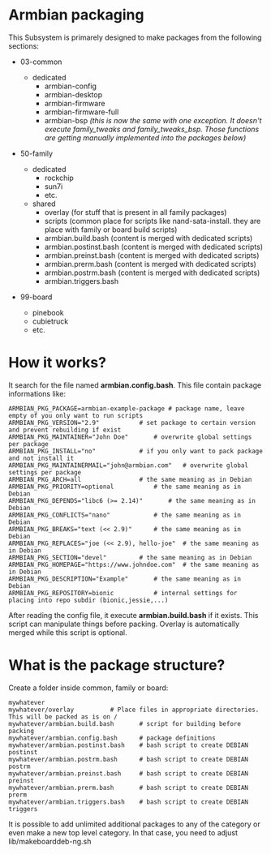 # Armbian packaging #

This Subsystem is primarely designed to make packages from the following sections:

- 03-common
	- dedicated
		- armbian-config
		- armbian-desktop
		- armbian-firmware
		- armbian-firmware-full
		- armbian-bsp *(this is now the same with one exception. It doesn't execute family_tweaks and family_tweaks_bsp. Those functions are getting manually implemented into the packages below)* 
- 50-family
	- dedicated
		- rockchip
		- sun7i
		- etc.
	- shared
		- overlay (for stuff that is present in all family packages)
		- scripts (common place for scripts like nand-sata-install. they are place with family or board build scripts)
		- armbian.build.bash (content is merged with dedicated scripts)
		- armbian.postinst.bash (content is merged with dedicated scripts)
		- armbian.preinst.bash (content is merged with dedicated scripts)
		- armbian.prerm.bash (content is merged with dedicated scripts)
		- armbian.postrm.bash (content is merged with dedicated scripts)
		- armbian.triggers.bash

- 99-board
	- pinebook
	- cubietruck
	- etc.

# How it works? #

It search for the file named **armbian.config.bash**. This file contain package informations like:


	ARMBIAN_PKG_PACKAGE=armbian-example-package	# package name, leave empty of you only want to run scripts
	ARMBIAN_PKG_VERSION="2.9"			# set package to certain version and prevent rebuilding if exist
	ARMBIAN_PKG_MAINTAINER="John Doe"		# overwrite global settings per package
	ARMBIAN_PKG_INSTALL="no"			# if you only want to pack package and not install it
	ARMBIAN_PKG_MAINTAINERMAIL="john@armbian.com"	# overwrite global settings per package
	ARMBIAN_PKG_ARCH=all				# the same meaning as in Debian
	ARMBIAN_PKG_PRIORITY=optional			# the same meaning as in Debian
	ARMBIAN_PKG_DEPENDS="libc6 (>= 2.14)"		# the same meaning as in Debian
	ARMBIAN_PKG_CONFLICTS="nano"			# the same meaning as in Debian
	ARMBIAN_PKG_BREAKS="text (<< 2.9)"		# the same meaning as in Debian
	ARMBIAN_PKG_REPLACES="joe (<< 2.9), hello-joe"	# the same meaning as in Debian
	ARMBIAN_PKG_SECTION="devel"			# the same meaning as in Debian
	ARMBIAN_PKG_HOMEPAGE="https://www.johndoe.com"	# the same meaning as in Debian
	ARMBIAN_PKG_DESCRIPTION="Example"		# the same meaning as in Debian
	ARMBIAN_PKG_REPOSITORY=bionic			# internal settings for placing into repo subdir (bionic,jessie,...) 

After reading the config file, it execute **armbian.build.bash** if it exists. This script can manipulate things before packing. Overlay is automatically merged while this script is optional.

# What is the package structure? #

Create a folder inside common, family or board:

	mywhatever
	mywhatever/overlay			# Place files in appropriate directories. This will be packed as is on /
	mywhatever/armbian.build.bash		# script for building before packing
	mywhatever/armbian.config.bash		# package definitions
	mywhatever/armbian.postinst.bash	# bash script to create DEBIAN postinst
	mywhatever/armbian.postrm.bash		# bash script to create DEBIAN postrm
	mywhatever/armbian.preinst.bash		# bash script to create DEBIAN preinst
	mywhatever/armbian.prerm.bash		# bash script to create DEBIAN prerm
	mywhatever/armbian.triggers.bash	# bash script to create DEBIAN triggers


It is possible to add unlimited additional packages to any of the category or even make a new top level category. In that case, you need to adjust lib/makeboarddeb-ng.sh
